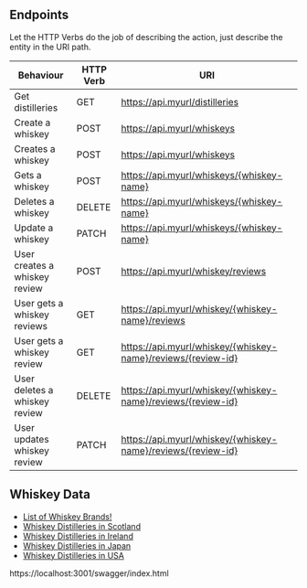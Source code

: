 

## Endpoints

Let the HTTP Verbs do the job of describing the action, just describe the entity in the URI path.

| Behaviour  | HTTP Verb  | URI |
|---|---|---|
|  Get distilleries |  GET |  https://api.myurl/distilleries |
|  Create a whiskey |  POST |  https://api.myurl/whiskeys |
|  Creates a whiskey |  POST |  https://api.myurl/whiskeys |
|  Gets a whiskey |  POST |  https://api.myurl/whiskeys/{whiskey-name} |
|  Deletes a whiskey |  DELETE |  https://api.myurl/whiskeys/{whiskey-name} |
|  Update a whiskey |  PATCH |  https://api.myurl/whiskeys/{whiskey-name} |
|  User creates a whiskey review |  POST |  https://api.myurl/whiskey/reviews |
|  User gets a whiskey reviews |  GET |  https://api.myurl/whiskey/{whiskey-name}/reviews |
|  User gets a whiskey review |  GET |  https://api.myurl/whiskey/{whiskey-name}/reviews/{review-id} |
|  User deletes a whiskey review |  DELETE |  https://api.myurl/whiskey/{whiskey-name}/reviews/{review-id} |
|  User updates whiskey review |  PATCH |  https://api.myurl/whiskey/{whiskey-name}/reviews/{review-id} |

## Whiskey Data

* [List of Whiskey Brands!](https://en.wikipedia.org/wiki/List_of_whisky_brands#)
* [Whiskey Distilleries in Scotland](https://en.wikipedia.org/wiki/List_of_whisky_distilleries_in_Scotland)
* [Whiskey Distilleries in Ireland](https://en.wikipedia.org/wiki/Irish_whiskey#Current_distilleries)
* [Whiskey Distilleries in Japan](https://en.wikipedia.org/wiki/Japanese_whisky#Distilleries)
* [Whiskey Distilleries in USA](https://en.wikipedia.org/wiki/Japanese_whisky#Distilleries)

https://localhost:3001/swagger/index.html